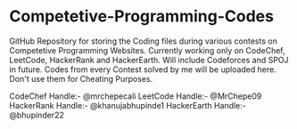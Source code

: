 # Competetive-Programming-Codes
GitHub Repository for storing the Coding files during various contests on Competetive Programming Websites.
Currently working only on CodeChef, LeetCode, HackerRank and HackerEarth.
Will include Codeforces and SPOJ in future.
Codes from every Contest solved by me will be uploaded here.
Don't use them for Cheating Purposes.

CodeChef Handle:- @mrchepecali
LeetCode Handle:- @MrChepe09
HackerRank Handle:- @khanujabhupinde1
HackerEarth Handle:- @bhupinder22


